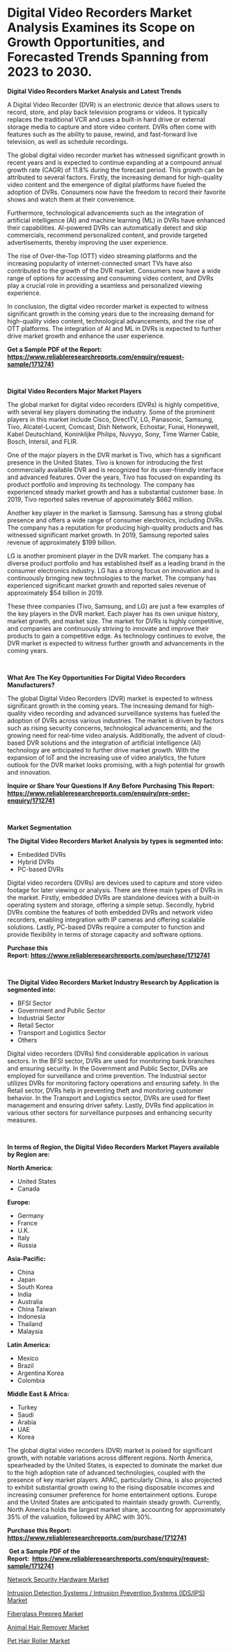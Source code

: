 <p><h1>Digital Video Recorders Market Analysis Examines its Scope on Growth Opportunities, and Forecasted Trends Spanning from 2023 to 2030.</h1></p><p><strong>Digital Video Recorders Market Analysis and Latest Trends</strong></p>
<p><p>A Digital Video Recorder (DVR) is an electronic device that allows users to record, store, and play back television programs or videos. It typically replaces the traditional VCR and uses a built-in hard drive or external storage media to capture and store video content. DVRs often come with features such as the ability to pause, rewind, and fast-forward live television, as well as schedule recordings.</p><p>The global digital video recorder market has witnessed significant growth in recent years and is expected to continue expanding at a compound annual growth rate (CAGR) of 11.8% during the forecast period. This growth can be attributed to several factors. Firstly, the increasing demand for high-quality video content and the emergence of digital platforms have fueled the adoption of DVRs. Consumers now have the freedom to record their favorite shows and watch them at their convenience.</p><p>Furthermore, technological advancements such as the integration of artificial intelligence (AI) and machine learning (ML) in DVRs have enhanced their capabilities. AI-powered DVRs can automatically detect and skip commercials, recommend personalized content, and provide targeted advertisements, thereby improving the user experience.</p><p>The rise of Over-the-Top (OTT) video streaming platforms and the increasing popularity of internet-connected smart TVs have also contributed to the growth of the DVR market. Consumers now have a wide range of options for accessing and consuming video content, and DVRs play a crucial role in providing a seamless and personalized viewing experience.</p><p>In conclusion, the digital video recorder market is expected to witness significant growth in the coming years due to the increasing demand for high-quality video content, technological advancements, and the rise of OTT platforms. The integration of AI and ML in DVRs is expected to further drive market growth and enhance the user experience.</p></p>
<p><strong>Get a Sample PDF of the Report:&nbsp; <a href="https://www.reliableresearchreports.com/enquiry/request-sample/1712741">https://www.reliableresearchreports.com/enquiry/request-sample/1712741</a></strong></p>
<p>&nbsp;</p>
<p><strong>Digital Video Recorders Major Market Players</strong></p>
<p><p>The global market for digital video recorders (DVRs) is highly competitive, with several key players dominating the industry. Some of the prominent players in this market include Cisco, DirectTV, LG, Panasonic, Samsung, Tivo, Alcatel-Lucent, Comcast, Dish Network, Echostar, Funai, Honeywell, Kabel Deutschland, Koninklijke Philips, Nuvyyo, Sony, Time Warner Cable, Bosch, Intersil, and FLIR.</p><p>One of the major players in the DVR market is Tivo, which has a significant presence in the United States. Tivo is known for introducing the first commercially available DVR and is recognized for its user-friendly interface and advanced features. Over the years, Tivo has focused on expanding its product portfolio and improving its technology. The company has experienced steady market growth and has a substantial customer base. In 2019, Tivo reported sales revenue of approximately $662 million.</p><p>Another key player in the market is Samsung. Samsung has a strong global presence and offers a wide range of consumer electronics, including DVRs. The company has a reputation for producing high-quality products and has witnessed significant market growth. In 2019, Samsung reported sales revenue of approximately $199 billion.</p><p>LG is another prominent player in the DVR market. The company has a diverse product portfolio and has established itself as a leading brand in the consumer electronics industry. LG has a strong focus on innovation and is continuously bringing new technologies to the market. The company has experienced significant market growth and reported sales revenue of approximately $54 billion in 2019.</p><p>These three companies (Tivo, Samsung, and LG) are just a few examples of the key players in the DVR market. Each player has its own unique history, market growth, and market size. The market for DVRs is highly competitive, and companies are continuously striving to innovate and improve their products to gain a competitive edge. As technology continues to evolve, the DVR market is expected to witness further growth and advancements in the coming years.</p></p>
<p>&nbsp;</p>
<p><strong>What Are The Key Opportunities For Digital Video Recorders Manufacturers?</strong></p>
<p><p>The global Digital Video Recorders (DVR) market is expected to witness significant growth in the coming years. The increasing demand for high-quality video recording and advanced surveillance systems has fueled the adoption of DVRs across various industries. The market is driven by factors such as rising security concerns, technological advancements, and the growing need for real-time video analysis. Additionally, the advent of cloud-based DVR solutions and the integration of artificial intelligence (AI) technology are anticipated to further drive market growth. With the expansion of IoT and the increasing use of video analytics, the future outlook for the DVR market looks promising, with a high potential for growth and innovation.</p></p>
<p><strong>Inquire or Share Your Questions If Any Before Purchasing This Report: <a href="https://www.reliableresearchreports.com/enquiry/pre-order-enquiry/1712741">https://www.reliableresearchreports.com/enquiry/pre-order-enquiry/1712741</a></strong></p>
<p>&nbsp;</p>
<p><strong>Market Segmentation</strong></p>
<p><strong>The Digital Video Recorders Market Analysis by types is segmented into:</strong></p>
<p><ul><li>Embedded DVRs</li><li>Hybrid DVRs</li><li>PC-based DVRs</li></ul></p>
<p><p>Digital video recorders (DVRs) are devices used to capture and store video footage for later viewing or analysis. There are three main types of DVRs in the market. Firstly, embedded DVRs are standalone devices with a built-in operating system and storage, offering a simple setup. Secondly, hybrid DVRs combine the features of both embedded DVRs and network video recorders, enabling integration with IP cameras and offering scalable solutions. Lastly, PC-based DVRs require a computer to function and provide flexibility in terms of storage capacity and software options.</p></p>
<p><strong>Purchase this Report:&nbsp;<a href="https://www.reliableresearchreports.com/purchase/1712741">https://www.reliableresearchreports.com/purchase/1712741</a></strong></p>
<p>&nbsp;</p>
<p><strong>The Digital Video Recorders Market Industry Research by Application is segmented into:</strong></p>
<p><ul><li>BFSI Sector</li><li>Government and Public Sector</li><li>Industrial Sector</li><li>Retail Sector</li><li>Transport and Logistics Sector</li><li>Others</li></ul></p>
<p><p>Digital video recorders (DVRs) find considerable application in various sectors. In the BFSI sector, DVRs are used for monitoring bank branches and ensuring security. In the Government and Public Sector, DVRs are employed for surveillance and crime prevention. The Industrial sector utilizes DVRs for monitoring factory operations and ensuring safety. In the Retail sector, DVRs help in preventing theft and monitoring customer behavior. In the Transport and Logistics sector, DVRs are used for fleet management and ensuring driver safety. Lastly, DVRs find application in various other sectors for surveillance purposes and enhancing security measures.</p></p>
<p>&nbsp;</p>
<p><strong>In terms of Region, the Digital Video Recorders Market Players available by Region are:</strong></p>
<p>
    <p> <strong> North America: </strong>
        <ul>
            <li>United States</li>
            <li>Canada</li>
        </ul>
        </p> 
    <p> <strong> Europe: </strong>
        <ul>
            <li>Germany</li>
            <li>France</li>
            <li>U.K.</li>
            <li>Italy</li>
            <li>Russia</li>
        </ul>
        </p> 
    <p> <strong> Asia-Pacific: </strong>
        <ul>
            <li>China</li>
            <li>Japan</li>
            <li>South Korea</li>
            <li>India</li>
            <li>Australia</li>
            <li>China Taiwan</li>
            <li>Indonesia</li>
            <li>Thailand</li>
            <li>Malaysia</li>
        </ul>
        </p> 
    <p> <strong> Latin America: </strong>
        <ul>
            <li>Mexico</li>
            <li>Brazil</li>
            <li>Argentina Korea</li>
            <li>Colombia</li>
        </ul>
        </p> 
    <p> <strong> Middle East & Africa: </strong>
        <ul>
            <li>Turkey</li>
            <li>Saudi</li>
            <li>Arabia</li>
            <li>UAE</li>
            <li>Korea</li>
        </ul>
    </p>
    </p>
<p><p>The global digital video recorders (DVR) market is poised for significant growth, with notable variations across different regions. North America, spearheaded by the United States, is expected to dominate the market due to the high adoption rate of advanced technologies, coupled with the presence of key market players. APAC, particularly China, is also projected to exhibit substantial growth owing to the rising disposable incomes and increasing consumer preference for home entertainment options. Europe and the United States are anticipated to maintain steady growth. Currently, North America holds the largest market share, accounting for approximately 35% of the valuation, followed by APAC with 30%.</p></p>
<p><strong>Purchase this Report: <a href="https://www.reliableresearchreports.com/purchase/1712741">https://www.reliableresearchreports.com/purchase/1712741</a></strong></p>
<p>&nbsp;<strong>Get a Sample PDF of the Report:&nbsp;&nbsp;<a href="https://www.reliableresearchreports.com/enquiry/request-sample/1712741">https://www.reliableresearchreports.com/enquiry/request-sample/1712741</a></strong></p>
<p><strong></strong></p>
<p><p><a href="https://github.com/kuntayevaz/Market-Research-Report-List-1/blob/main/network-security-hardware-market.md">Network Security Hardware Market</a></p><p><a href="https://github.com/kipkeeva/Market-Research-Report-List-1/blob/main/intrusion-detection-systems-intrusion-prevention-systems-idsips-market.md">Intrusion Detection Systems / Intrusion Prevention Systems (IDS/IPS) Market</a></p><p><a href="https://medium.com/@slanecode210/fiberglass-prepreg-nbsp-market-focuses-on-market-share-size-and-projected-forecast-till-2030-2e221920a93c">Fiberglass Prepreg Market</a></p><p><a href="https://medium.com/@horlandkidd/animal-hair-remover-market-furnishes-information-on-market-share-market-trends-and-market-growth-8a0fcc6433dd">Animal Hair Remover Market</a></p><p><a href="https://medium.com/@marvinhug741/pet-hair-roller-market-analysis-and-sze-forecasted-for-period-from-2023-to-2030-924cf9bce060">Pet Hair Roller Market</a></p></p>